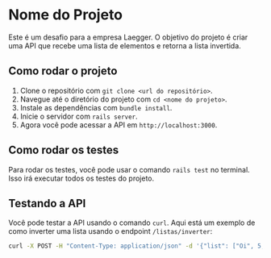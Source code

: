 # Nome do Projeto

Este é um desafio para a empresa Laegger. O objetivo do projeto é criar uma API que recebe uma lista de elementos e retorna a lista invertida.

## Como rodar o projeto

1. Clone o repositório com `git clone <url do repositório>`.
2. Navegue até o diretório do projeto com `cd <nome do projeto>`.
3. Instale as dependências com `bundle install`.
4. Inicie o servidor com `rails server`.
5. Agora você pode acessar a API em `http://localhost:3000`.

## Como rodar os testes

Para rodar os testes, você pode usar o comando `rails test` no terminal. Isso irá executar todos os testes do projeto.

## Testando a API

Você pode testar a API usando o comando `curl`. Aqui está um exemplo de como inverter uma lista usando o endpoint `/listas/inverter`:

```bash
curl -X POST -H "Content-Type: application/json" -d '{"list": ["Oi", 5, "1/1/2005 14:00:00", 1.5, "Tchau"]}' http://localhost:3000/listas/inverter
